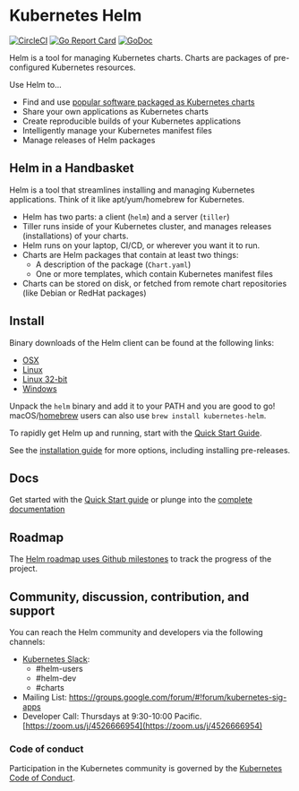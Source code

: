 # Kubernetes Helm

[![CircleCI](https://circleci.com/gh/kubernetes/helm.svg?style=svg)](https://circleci.com/gh/kubernetes/helm)
[![Go Report Card](https://goreportcard.com/badge/github.com/kubernetes/helm)](https://goreportcard.com/report/github.com/kubernetes/helm)
[![GoDoc](https://godoc.org/github.com/kubernetes/helm?status.svg)](https://godoc.org/github.com/kubernetes/helm)

Helm is a tool for managing Kubernetes charts. Charts are packages of
pre-configured Kubernetes resources.

Use Helm to...

- Find and use [popular software packaged as Kubernetes charts](https://github.com/kubernetes/charts)
- Share your own applications as Kubernetes charts
- Create reproducible builds of your Kubernetes applications
- Intelligently manage your Kubernetes manifest files
- Manage releases of Helm packages

## Helm in a Handbasket

Helm is a tool that streamlines installing and managing Kubernetes applications.
Think of it like apt/yum/homebrew for Kubernetes.

- Helm has two parts: a client (`helm`) and a server (`tiller`)
- Tiller runs inside of your Kubernetes cluster, and manages releases (installations)
  of your charts.
- Helm runs on your laptop, CI/CD, or wherever you want it to run.
- Charts are Helm packages that contain at least two things:
  - A description of the package (`Chart.yaml`)
  - One or more templates, which contain Kubernetes manifest files
- Charts can be stored on disk, or fetched from remote chart repositories
  (like Debian or RedHat packages)

## Install

Binary downloads of the Helm client can be found at the following links:

- [OSX](https://kubernetes-helm.storage.googleapis.com/helm-v2.6.1-darwin-amd64.tar.gz)
- [Linux](https://kubernetes-helm.storage.googleapis.com/helm-v2.6.1-linux-amd64.tar.gz)
- [Linux 32-bit](https://kubernetes-helm.storage.googleapis.com/helm-v2.6.1-linux-386.tar.gz)
- [Windows](https://kubernetes-helm.storage.googleapis.com/helm-v2.6.1-windows-amd64.tar.gz)

Unpack the `helm` binary and add it to your PATH and you are good to go!
macOS/[homebrew](https://brew.sh/) users can also use `brew install kubernetes-helm`.

To rapidly get Helm up and running, start with the [Quick Start Guide](https://docs.helm.sh/using_helm/#quickstart-guide).

See the [installation guide](https://docs.helm.sh/using_helm/#installing-helm) for more options,
including installing pre-releases.

## Docs

Get started with the [Quick Start guide](https://docs.helm.sh/using_helm/#quickstart-guide) or plunge into the [complete documentation](https://docs.helm.sh)

## Roadmap

The [Helm roadmap uses Github milestones](https://github.com/kubernetes/helm/milestones) to track the progress of the project.

## Community, discussion, contribution, and support

You can reach the Helm community and developers via the following channels:

- [Kubernetes Slack](https://slack.k8s.io):
  - #helm-users
  - #helm-dev
  - #charts
- Mailing List: https://groups.google.com/forum/#!forum/kubernetes-sig-apps
- Developer Call: Thursdays at 9:30-10:00 Pacific. [https://zoom.us/j/4526666954](https://zoom.us/j/4526666954)

### Code of conduct

Participation in the Kubernetes community is governed by the [Kubernetes Code of Conduct](code-of-conduct.md).
